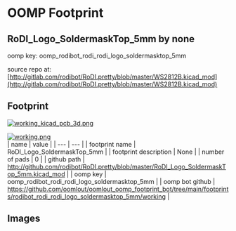 # OOMP Footprint  
## RoDI_Logo_SoldermaskTop_5mm  by none  
  
oomp key: oomp_rodibot_rodi_rodi_logo_soldermasktop_5mm  
  
source repo at: [http://gitlab.com/rodibot/RoDI.pretty/blob/master/WS2812B.kicad_mod](http://gitlab.com/rodibot/RoDI.pretty/blob/master/WS2812B.kicad_mod)  
## Footprint  
  
[![working_kicad_pcb_3d.png](working_kicad_pcb_3d_600.png)](working_kicad_pcb_3d.png)  
  
[![working.png](working_600.png)](working.png)  
| name | value | 
| --- | --- | 
| footprint name | RoDI_Logo_SoldermaskTop_5mm | 
| footprint description | None | 
| number of pads | 0 | 
| github path | http://github.com/rodibot/RoDI.pretty/blob/master/RoDI_Logo_SoldermaskTop_5mm.kicad_mod | 
| oomp key | oomp_rodibot_rodi_rodi_logo_soldermasktop_5mm | 
| oomp bot github | https://github.com/oomlout/oomlout_oomp_footprint_bot/tree/main/footprints/rodibot_rodi_rodi_logo_soldermasktop_5mm/working | 
## Images  
